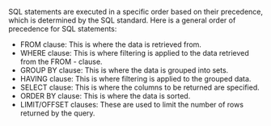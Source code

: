 
SQL statements are executed in a specific order based on their precedence, which is determined by the SQL standard. Here is a general order of precedence for SQL statements:

- FROM clause: This is where the data is retrieved from.
- WHERE clause: This is where filtering is applied to the data retrieved from the FROM - clause.
- GROUP BY clause: This is where the data is grouped into sets.
- HAVING clause: This is where filtering is applied to the grouped data.
- SELECT clause: This is where the columns to be returned are specified.
- ORDER BY clause: This is where the data is sorted.
- LIMIT/OFFSET clauses: These are used to limit the number of rows returned by the query.